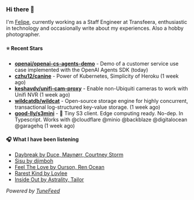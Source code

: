### Hi there 👋

I'm [Felipe](https://felipevm.com), currently working as a Staff Engineer at Transfeera, enthusiastic in technology and occasionally write about my experiences. Also a hobby photographer.

#### ⭐ Recent Stars
- **[openai/openai-cs-agents-demo](https://github.com/openai/openai-cs-agents-demo)** - Demo of a customer service use case implemented with the OpenAI Agents SDK (today)
- **[czhu12/canine](https://github.com/czhu12/canine)** - Power of Kubernetes, Simplicity of Heroku (1 week ago)
- **[keshavdv/unifi-cam-proxy](https://github.com/keshavdv/unifi-cam-proxy)** - Enable non-Ubiquiti cameras to work with Unifi NVR (1 week ago)
- **[wildcatdb/wildcat](https://github.com/wildcatdb/wildcat)** - Open-source storage engine for highly concurrent, transactional log-structured key-value storage. (1 week ago)
- **[good-lly/s3mini](https://github.com/good-lly/s3mini)** - 👶 Tiny S3 client. Edge computing ready. No-dep. In Typescript. Works with @cloudflare @minio @backblaze @digitalocean @garagehq (1 week ago)

#### 🎧 What I have been listening
- [Daybreak by Duce, Maynørr, Courtney Storm](https://open.spotify.com/track/7xBjUyTtgihlzEntPsItFA)
- [Sisu by djimboh](https://open.spotify.com/track/4lDA9Vt8HVEHRf4OeV4fVC)
- [Feel The Love by Ourson, Ren Ocean](https://open.spotify.com/track/1nsAILHPxlpmVvWWo79tAG)
- [Rarest Kind by Lovlee](https://open.spotify.com/track/4x4rdlczL3PzoiYje7sKbR)
- [Inside Out by Astrality, Tailor](https://open.spotify.com/track/2yiNArujhNe6pDG2GSZ3HE)

_Powered by [TuneFeed](https://tunefeed.app?ref=github.com)_
